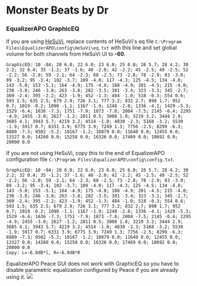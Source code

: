 # Monster Beats by Dr
### EqualizerAPO GraphicEQ
If you are using [HeSuVi](https://sourceforge.net/projects/hesuvi/), replace contents of HeSuVi's eq file `C:\Program Files\EqualizerAPO\config\HeSuVi\eq.txt` with this line and set global volume for both channels from HeSuVi UI to **-60**.
```
GraphicEQ: 10 -84; 20 6.0; 22 6.0; 23 6.0; 25 6.0; 26 5.7; 28 4.2; 30 2.2; 32 0.4; 35 -1.2; 37 -1.6; 40 -2.0; 42 -2.2; 45 -2.5; 49 -2.5; 52 -2.2; 56 -2.0; 59 -2.1; 64 -2.3; 68 -2.5; 73 -2.8; 78 -2.9; 83 -3.0; 89 -3.2; 95 -3.4; 102 -3.7; 109 -4.0; 117 -4.3; 125 -4.5; 134 -4.8; 143 -5.0; 153 -5.1; 164 -4.9; 175 -4.8; 188 -4.9; 201 -4.5; 215 -4.0; 230 -3.8; 246 -3.8; 263 -3.8; 282 -3.5; 301 -3.4; 323 -3.1; 345 -2.7; 369 -2.4; 395 -2.2; 423 -1.9; 452 -1.3; 484 -1.0; 518 -0.3; 554 0.6; 593 1.5; 635 2.5; 679 2.9; 726 3.1; 777 3.2; 832 2.7; 890 1.7; 952 0.7; 1019 -0.2; 1090 -1.1; 1167 -1.9; 1248 -2.8; 1336 -4.1; 1429 -5.3; 1529 -6.4; 1636 -7.3; 1751 -7.9; 1873 -7.8; 2004 -7.5; 2145 -6.4; 2295 -4.9; 2455 -3.0; 2627 -1.2; 2811 0.5; 3008 1.8; 3219 3.2; 3444 2.9; 3685 4.1; 3943 5.7; 4219 3.2; 4514 -1.0; 4830 -2.3; 5168 -3.2; 5530 -1.9; 5917 0.7; 6331 3.9; 6775 3.9; 7249 1.3; 7756 -2.5; 8299 -6.3; 8880 -7.3; 9502 -5.2; 10167 -1.2; 10879 0.0; 11640 0.0; 12455 0.0; 13327 0.0; 14260 0.0; 15258 0.0; 16326 0.0; 17469 0.0; 18692 0.0; 20000 0.0
```
If you are not using HeSuVi, copy this to the end of EqualizerAPO configuration file `C:\Program Files\EqualizerAPO\config\config.txt`.
```
GraphicEQ: 10 -84; 20 6.0; 22 6.0; 23 6.0; 25 6.0; 26 5.7; 28 4.2; 30 2.2; 32 0.4; 35 -1.2; 37 -1.6; 40 -2.0; 42 -2.2; 45 -2.5; 49 -2.5; 52 -2.2; 56 -2.0; 59 -2.1; 64 -2.3; 68 -2.5; 73 -2.8; 78 -2.9; 83 -3.0; 89 -3.2; 95 -3.4; 102 -3.7; 109 -4.0; 117 -4.3; 125 -4.5; 134 -4.8; 143 -5.0; 153 -5.1; 164 -4.9; 175 -4.8; 188 -4.9; 201 -4.5; 215 -4.0; 230 -3.8; 246 -3.8; 263 -3.8; 282 -3.5; 301 -3.4; 323 -3.1; 345 -2.7; 369 -2.4; 395 -2.2; 423 -1.9; 452 -1.3; 484 -1.0; 518 -0.3; 554 0.6; 593 1.5; 635 2.5; 679 2.9; 726 3.1; 777 3.2; 832 2.7; 890 1.7; 952 0.7; 1019 -0.2; 1090 -1.1; 1167 -1.9; 1248 -2.8; 1336 -4.1; 1429 -5.3; 1529 -6.4; 1636 -7.3; 1751 -7.9; 1873 -7.8; 2004 -7.5; 2145 -6.4; 2295 -4.9; 2455 -3.0; 2627 -1.2; 2811 0.5; 3008 1.8; 3219 3.2; 3444 2.9; 3685 4.1; 3943 5.7; 4219 3.2; 4514 -1.0; 4830 -2.3; 5168 -3.2; 5530 -1.9; 5917 0.7; 6331 3.9; 6775 3.9; 7249 1.3; 7756 -2.5; 8299 -6.3; 8880 -7.3; 9502 -5.2; 10167 -1.2; 10879 0.0; 11640 0.0; 12455 0.0; 13327 0.0; 14260 0.0; 15258 0.0; 16326 0.0; 17469 0.0; 18692 0.0; 20000 0.0
Copy: L=-6.0dB*l, R=-6.0dB*R
```
EqualizerAPO Peace GUI does not work with GraphicEQ so you have to disable parametric equalization configured by Peace if you are already using it.
![](https://raw.githubusercontent.com/jaakkopasanen/AutoEq/master/results/SBAF-Serious/headphoncecom/onear/Monster%20Beats%20by%20Dr/Monster%20Beats%20by%20Dr.png)
